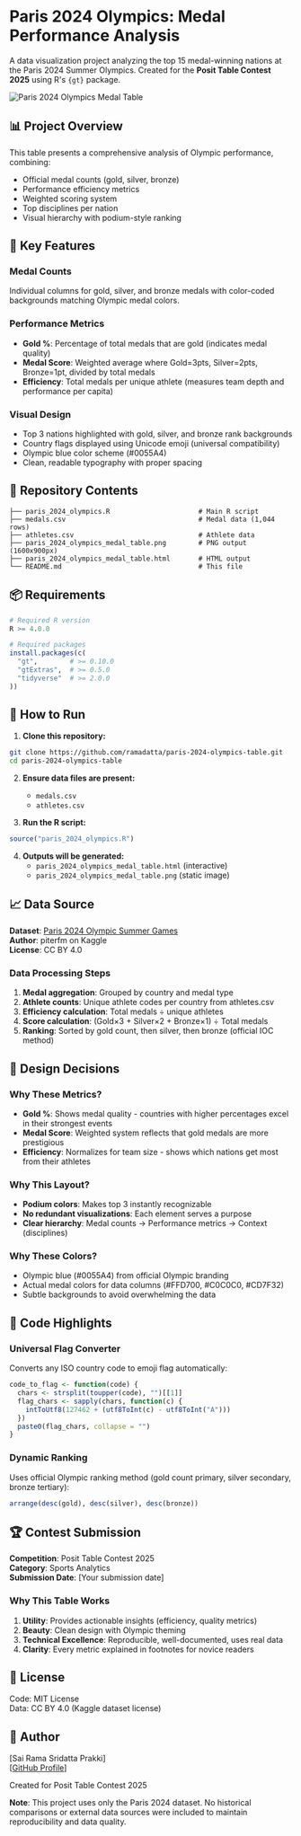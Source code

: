 # Paris 2024 Olympics: Medal Performance Analysis

A data visualization project analyzing the top 15 medal-winning nations at the Paris 2024 Summer Olympics. Created for the **Posit Table Contest 2025** using R's `{gt}` package.

![Paris 2024 Olympics Medal Table](paris_2024_olympics_medal_table.png)

## 📊 Project Overview

This table presents a comprehensive analysis of Olympic performance, combining:
- Official medal counts (gold, silver, bronze)
- Performance efficiency metrics
- Weighted scoring system
- Top disciplines per nation
- Visual hierarchy with podium-style ranking

## 🎯 Key Features

### Medal Counts
Individual columns for gold, silver, and bronze medals with color-coded backgrounds matching Olympic medal colors.

### Performance Metrics
- **Gold %**: Percentage of total medals that are gold (indicates medal quality)
- **Medal Score**: Weighted average where Gold=3pts, Silver=2pts, Bronze=1pt, divided by total medals
- **Efficiency**: Total medals per unique athlete (measures team depth and performance per capita)

### Visual Design
- Top 3 nations highlighted with gold, silver, and bronze rank backgrounds
- Country flags displayed using Unicode emoji (universal compatibility)
- Olympic blue color scheme (#0055A4)
- Clean, readable typography with proper spacing

## 📁 Repository Contents

```
├── paris_2024_olympics.R                      # Main R script
├── medals.csv                                 # Medal data (1,044 rows)
├── athletes.csv                               # Athlete data
├── paris_2024_olympics_medal_table.png        # PNG output (1600x900px)
├── paris_2024_olympics_medal_table.html       # HTML output
└── README.md                                  # This file
```

## 📦 Requirements

```r
# Required R version
R >= 4.0.0

# Required packages
install.packages(c(
  "gt",        # >= 0.10.0
  "gtExtras",  # >= 0.5.0
  "tidyverse"  # >= 2.0.0
))
```

## 🚀 How to Run

1. **Clone this repository:**
```bash
git clone https://github.com/ramadatta/paris-2024-olympics-table.git
cd paris-2024-olympics-table
```

2. **Ensure data files are present:**
   - `medals.csv`
   - `athletes.csv`

3. **Run the R script:**
```r
source("paris_2024_olympics.R")
```

4. **Outputs will be generated:**
   - `paris_2024_olympics_medal_table.html` (interactive)
   - `paris_2024_olympics_medal_table.png` (static image)

## 📈 Data Source

**Dataset**: [Paris 2024 Olympic Summer Games](https://www.kaggle.com/datasets/piterfm/paris-2024-olympic-summer-games)  
**Author**: piterfm on Kaggle  
**License**: CC BY 4.0

### Data Processing Steps

1. **Medal aggregation**: Grouped by country and medal type
2. **Athlete counts**: Unique athlete codes per country from athletes.csv
3. **Efficiency calculation**: Total medals ÷ unique athletes
4. **Score calculation**: (Gold×3 + Silver×2 + Bronze×1) ÷ Total medals
5. **Ranking**: Sorted by gold count, then silver, then bronze (official IOC method)

## 🎨 Design Decisions

### Why These Metrics?
- **Gold %**: Shows medal quality - countries with higher percentages excel in their strongest events
- **Medal Score**: Weighted system reflects that gold medals are more prestigious
- **Efficiency**: Normalizes for team size - shows which nations get most from their athletes

### Why This Layout?
- **Podium colors**: Makes top 3 instantly recognizable
- **No redundant visualizations**: Each element serves a purpose
- **Clear hierarchy**: Medal counts → Performance metrics → Context (disciplines)

### Why These Colors?
- Olympic blue (#0055A4) from official Olympic branding
- Actual medal colors for data columns (#FFD700, #C0C0C0, #CD7F32)
- Subtle backgrounds to avoid overwhelming the data

## 📝 Code Highlights

### Universal Flag Converter
Converts any ISO country code to emoji flag automatically:
```r
code_to_flag <- function(code) {
  chars <- strsplit(toupper(code), "")[[1]]
  flag_chars <- sapply(chars, function(c) {
    intToUtf8(127462 + (utf8ToInt(c) - utf8ToInt("A")))
  })
  paste0(flag_chars, collapse = "")
}
```

### Dynamic Ranking
Uses official Olympic ranking method (gold count primary, silver secondary, bronze tertiary):
```r
arrange(desc(gold), desc(silver), desc(bronze))
```

## 🏆 Contest Submission

**Competition**: Posit Table Contest 2025  
**Category**: Sports Analytics  
**Submission Date**: [Your submission date]  

### Why This Table Works
1. **Utility**: Provides actionable insights (efficiency, quality metrics)
2. **Beauty**: Clean design with Olympic theming
3. **Technical Excellence**: Reproducible, well-documented, uses real data
4. **Clarity**: Every metric explained in footnotes for novice readers

## 📄 License

Code: MIT License  
Data: CC BY 4.0 (Kaggle dataset license)

## 👤 Author

[Sai Rama Sridatta Prakki]  
[[GitHub Profile](https://github.com/ramadatta)]  

Created for Posit Table Contest 2025


**Note**: This project uses only the Paris 2024 dataset. No historical comparisons or external data sources were included to maintain reproducibility and data quality.
